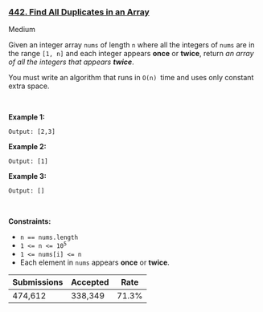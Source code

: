 ### [442. Find All Duplicates in an Array](https://leetcode.com/problems/find-all-duplicates-in-an-array/)

Medium

Given an integer array `` nums `` of length `` n `` where all the integers of `` nums `` are in the range `` [1, n] `` and each integer appears __once__ or __twice__, return _an array of all the integers that appears __twice___.

You must write an algorithm that runs in `` O(n)  ``time and uses only constant extra space.

 

__Example 1:__

```Input: nums = [4,3,2,7,8,2,3,1]
Output: [2,3]
```

__Example 2:__

```Input: nums = [1,1,2]
Output: [1]
```

__Example 3:__

```Input: nums = [1]
Output: []
```

 

__Constraints:__

*   `` n == nums.length ``
*   <code>1 <= n <= 10<sup>5</sup></code>
*   `` 1 <= nums[i] <= n ``
*   Each element in `` nums `` appears __once__ or __twice__.

| Submissions    | Accepted     | Rate   |
| -------------- | ------------ | ------ |
| 474,612 | 338,349 | 71.3% |